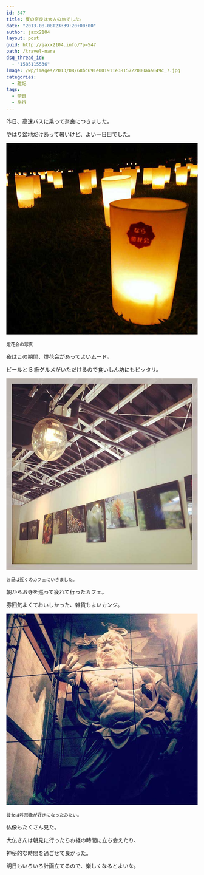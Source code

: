 ```yaml
---
id: 547
title: 夏の奈良は大人の旅でした。
date: "2013-08-08T23:39:20+00:00"
author: jaxx2104
layout: post
guid: http://jaxx2104.info/?p=547
path: /travel-nara
dsq_thread_id:
  - "1585115536"
image: /wp/images/2013/08/68bc691e001911e3815722000aaa049c_7.jpg
categories:
  - 雑記
tags:
  - 奈良
  - 旅行
---
```


昨日、高速バスに乗って奈良につきました。

やはり盆地だけあって暑いけど、よい一日目でした。

<img src="./001.jpg" />

<small>燈花会の写真</small>

<!--more-->

夜はこの期間、燈花会があってよいムード。

ビールと B 級グルメがいただけるので食いしん坊にもピッタリ。

<img src="./002.jpg" />

<small>お昼は近くのカフェにいきました。</small>

朝からお寺を巡って疲れて行ったカフェ。

雰囲気よくておいしかった、雑貨もよいカンジ。

<img src="./003.jpg" />

<small>彼女は吽形像が好きになったみたい。</small>

仏像もたくさん見た。

大仏さんは朝見に行ったらお経の時間に立ち会えたり、

神秘的な時間を過ごせて良かった。

明日もいろいろ計画立てるので、楽しくなるとよいな。
